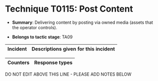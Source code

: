 # Technique T0115: Post Content

* **Summary**: Delivering content by posting via owned media (assets that the operator controls).

* **Belongs to tactic stage**: TA09


| Incident | Descriptions given for this incident |
| -------- | -------------------- |



| Counters | Response types |
| -------- | -------------- |


DO NOT EDIT ABOVE THIS LINE - PLEASE ADD NOTES BELOW